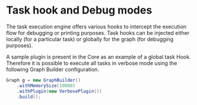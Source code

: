# Task hook and Debug modes

The task execution engine offers various hooks to intercept the execution flow for debugging or printing purposes. Task hooks can be injected either locally (for a particular task) or globally for the graph (for debugging purposes).

A sample plugin is present in the Core as an example of a global task Hook.
Therefore it is possible to execute all tasks in verbose mode using the following Graph Builder configuration.

``` java
Graph g = new GraphBuilder()
	.withMemorySize(10000)
 	.withPlugin(new VerbosePlugin())
	.build();
```
